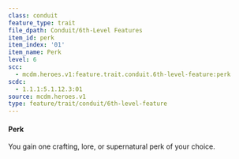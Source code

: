 ```yaml
---
class: conduit
feature_type: trait
file_dpath: Conduit/6th-Level Features
item_id: perk
item_index: '01'
item_name: Perk
level: 6
scc:
  - mcdm.heroes.v1:feature.trait.conduit.6th-level-feature:perk
scdc:
  - 1.1.1:5.1.12.3:01
source: mcdm.heroes.v1
type: feature/trait/conduit/6th-level-feature
---
```


#### Perk

You gain one crafting, lore, or supernatural perk of your choice.

